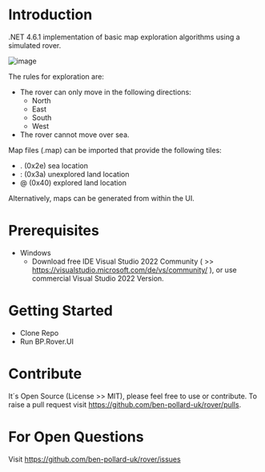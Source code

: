 # Introduction 
.NET 4.6.1 implementation of basic map exploration algorithms using a simulated rover.

![image](https://user-images.githubusercontent.com/129943363/230073640-0cfef9ff-f140-4bbf-baa5-02077c3b486e.png)

The rules for exploration are:
 * The rover can only move in the following directions:
   * North
   * East
   * South
   * West
 * The rover cannot move over sea.
  
Map files (.map) can be imported that provide the following tiles:
 * . (0x2e)  sea location
 * : (0x3a)  unexplored land location
 * @ (0x40)  explored land location
  
Alternatively, maps can be generated from within the UI.

# Prerequisites
 * Windows
   * Download free IDE Visual Studio 2022 Community ( >> https://visualstudio.microsoft.com/de/vs/community/ ), or use commercial Visual Studio 2022 Version.

# Getting Started
 * Clone Repo
 * Run BP.Rover.UI

# Contribute
It´s Open Source (License >> MIT), please feel free to use or contribute. To raise a pull request visit https://github.com/ben-pollard-uk/rover/pulls.

# For Open Questions
Visit https://github.com/ben-pollard-uk/rover/issues
